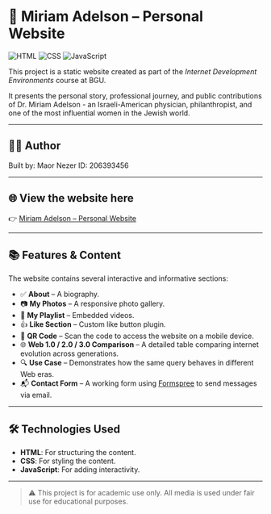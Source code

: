 # 🌟 Miriam Adelson – Personal Website

![HTML](https://img.shields.io/badge/HTML-5-orange?logo=html5&logoColor=white)
![CSS](https://img.shields.io/badge/CSS-3-blue?logo=css3&logoColor=white)
![JavaScript](https://img.shields.io/badge/JavaScript-ES6-yellow?logo=javascript&logoColor=white)


This project is a static website created as part of the _Internet Development Environments_ course at BGU.

It presents the personal story, professional journey, and public contributions of Dr. Miriam Adelson - an Israeli-American physician, philanthropist, and one of the most influential women in the Jewish world.

---
## 👨‍🎓 Author

Built by: Maor Nezer
ID: 206393456

---

## 🌐 View the website here  
👉 [Miriam Adelson – Personal Website](https://wed-2023.github.io/assignment1-206393456/)

---

## 📚 Features & Content

The website contains several interactive and informative sections:

- ✅ **About** – A biography.
- 📷 **My Photos** – A responsive photo gallery.
- 🎵 **My Playlist** – Embedded videos.
- 👍 **Like Section** – Custom like button plugin.
- 📱 **QR Code** – Scan the code to access the website on a mobile device.
- 🌐 **Web 1.0 / 2.0 / 3.0 Comparison** – A detailed table comparing internet evolution across generations.
- 🔍 **Use Case** – Demonstrates how the same query behaves in different Web eras.
- 📬 **Contact Form** – A working form using [Formspree](https://formspree.io) to send messages via email.

---

## 🛠️ Technologies Used

- **HTML**: For structuring the content.
- **CSS**: For styling the content.
- **JavaScript**: For adding interactivity.


---



> ⚠️ This project is for academic use only. All media is used under fair use for educational purposes.


